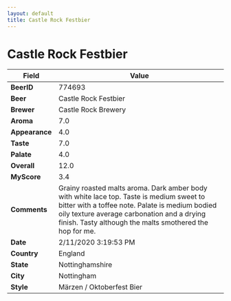 ```yaml
---
layout: default
title: Castle Rock Festbier
---
```


# Castle Rock Festbier

| Field         | Value     |
|---------------|-----------|
| **BeerID** | 774693 |
| **Beer** | Castle Rock Festbier |
| **Brewer** | Castle Rock Brewery |
| **Aroma** | 7.0 |
| **Appearance** | 4.0 |
| **Taste** | 7.0 |
| **Palate** | 4.0 |
| **Overall** | 12.0 |
| **MyScore** | 3.4 |
| **Comments** | Grainy roasted malts aroma. Dark amber body with white lace top. Taste is medium sweet to bitter with a toffee note. Palate is medium bodied oily texture average carbonation and a drying finish. Tasty although the malts smothered the hop for me. |
| **Date** | 2/11/2020 3:19:53 PM |
| **Country** | England |
| **State** | Nottinghamshire |
| **City** | Nottingham |
| **Style** | Märzen / Oktoberfest Bier |
